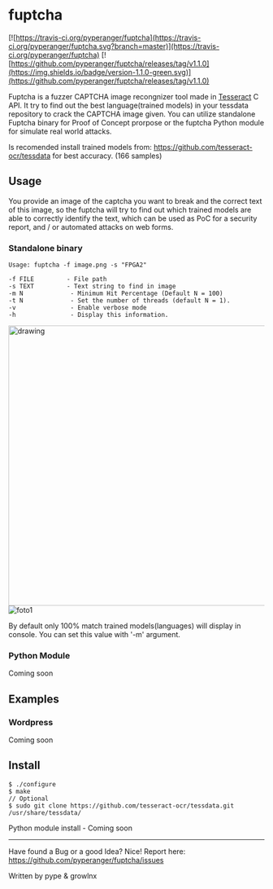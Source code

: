 
# fuptcha
[![https://travis-ci.org/pyperanger/fuptcha](https://travis-ci.org/pyperanger/fuptcha.svg?branch=master)](https://travis-ci.org/pyperanger/fuptcha)
[![https://github.com/pyperanger/fuptcha/releases/tag/v1.1.0](https://img.shields.io/badge/version-1.1.0-green.svg)](https://github.com/pyperanger/fuptcha/releases/tag/v1.1.0)



Fuptcha is a fuzzer CAPTCHA image recongnizer tool made in [Tesseract](https://github.com/tesseract-ocr/) C API. It try to find out the best language(trained models) in your tessdata repository to crack the CAPTCHA image given. You can utilize standalone Fuptcha binary for Proof of Concept prorpose or the fuptcha Python module for simulate real world attacks.

Is recomended install trained models from: https://github.com/tesseract-ocr/tessdata for best accuracy. (166 samples)

## Usage
You provide an image of the captcha you want to break and the correct text of this image, so the fuptcha will try to find out which trained models are able to correctly identify the text, which can be used as PoC for a security report, and / or automated attacks on web forms.

### Standalone binary
```
Usage: fuptcha -f image.png -s "FPGA2"

-f FILE         - File path
-s TEXT         - Text string to find in image
-m N             - Minimum Hit Percentage (Default N = 100)
-t N             - Set the number of threads (default N = 1).
-v               - Enable verbose mode
-h               - Display this information.
```

<img src="example/demo1.gif" alt="drawing" width="550"/>![foto1](example/foto1.jpg)

By default only 100% match trained models(languages) will display in console. You can set this value with '-m' argument.
### Python Module
Coming soon

## Examples
### Wordpress
Coming soon

## Install

```
$ ./configure
$ make
// Optional
$ sudo git clone https://github.com/tesseract-ocr/tessdata.git /usr/share/tessdata/
```

Python module install - Coming soon

---
Have found a Bug or a good Idea? Nice! Report here: https://github.com/pyperanger/fuptcha/issues

Written by pype & growlnx
